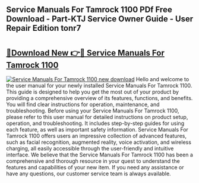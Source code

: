 ## Service Manuals For Tamrock 1100 PDf Free Download - Part-KTJ Service Owner Guide - User Repair Edition tonr7

# <h2><a href="http://bc5943.oget.top/?id=Service+Manuals+For+Tamrock+1100">🔗Download New 👉🔴 Service Manuals For Tamrock 1100</a></h2>

[![Service Manuals For Tamrock 1100 new download](https://i.imgur.com/5g1atiW.png)](http://bc5943.oget.top/?id=Service+Manuals+For+Tamrock+1100)
Hello and welcome to the user manual for your newly installed Service Manuals For Tamrock 1100. This guide is designed to help you get the most out of your product by providing a comprehensive overview of its features, functions, and benefits. You will find clear instructions for operation, maintenance, and troubleshooting. Before using your Service Manuals For Tamrock 1100, please refer to this user manual for detailed instructions on product setup, operation, and troubleshooting. It includes step-by-step guides for using each feature, as well as important safety information. Service Manuals For Tamrock 1100 offers users an impressive collection of advanced features, such as facial recognition, augmented reality, voice activation, and wireless charging, all easily accessible through the user-friendly and intuitive interface. We believe that the Service Manuals For Tamrock 1100 has been a comprehensive and thorough resource in your quest to understand the features and capabilities of your new item. If you need any assistance or have any questions, our customer service team is always available.

